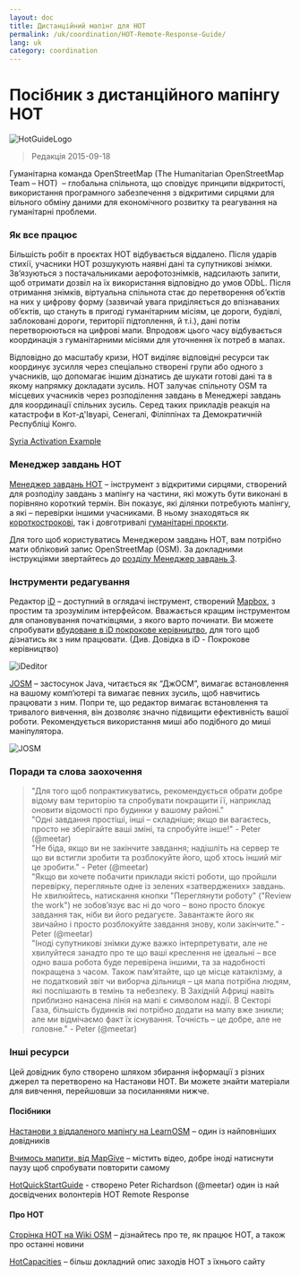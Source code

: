 ```yaml
---
layout: doc
title: Дистанційний мапінг для HOT  
permalink: /uk/coordination/HOT-Remote-Response-Guide/ 
lang: uk
category: coordination
---
```


# Посібник з дистанційного мапінгу HOT   

![HotGuideLogo](/images/hot-logo.png)  

> Редакція 2015-09-18  

Гуманітарна команда OpenStreetMap (The Humanitarian OpenStreetMap Team – HOT)  – глобальна спільнота, що сповідує принципи відкритості, використання програмного забезпечення з відкритими сирцями для вільного обміну даними для економічного розвитку та реагування на гуманітарні проблеми.  

### Як все працює 

Більшість робіт в проєктах HOT відбувається віддалено. Після ударів стихії, учасники HOT розшукують наявні дані та супутникові знімки. Зв’язуються з постачальниками аерофотознімків, надсилають запити, щоб отримати дозвіл на їх використання відповідно до умов ODbL. Після отримання знімків, віртуальна спільнота стає до перетворення об’єктів на них у цифрову форму (зазвичай увага приділяється до впізнаваних об’єктів, що стануть в пригоді гуманітарним місіям, це дороги, будівлі, заблоковані дороги, території підтоплення, й т.і.), дані потім перетворюються на цифрові мапи. Впродовж цього часу відбувається координація з гуманітарними місіями для уточнення їх потреб в мапах.  

Відповідно до масштабу кризи, HOT виділяє відповідні ресурси так координує зусилля через спеціально створені групи або одного з учасників, що допомагає іншим дізнатись де шукати готові дані та в якому напрямку докладати зусиль. HOT залучає спільноту OSM та місцевих учасників через розподілення завдань в Менеджері завдань для координації спільних зусиль. Серед таких прикладів реакція на катастрофи в Кот-д'Івуарі, Сенегалі, Філіппінах та Демократичній Республіці Конго.  

[Syria Activation Example](http://hot.openstreetmap.org/updates/2013-01-28_syria_activation)  

### Менеджер завдань HOT 

[Менеджер завдань HOT](http://tasks.hotosm.org/) – інструмент з відкритими сирцями, створений для розподілу завдань з мапінгу на частини, які можуть бути виконані в порівняно короткий термін. Він показує, які ділянки потребують мапінгу, а які – перевірки іншими учасниками. В ньому знаходяться як [короткострокові](http://wiki.openstreetmap.org/wiki/HOT_activation), так і довготривалі [гуманітарні проєкти](http://hot.openstreetmap.org/projects).  

Для того щоб користуватись Менеджером завдань HOT, вам потрібно мати обліковий запис OpenStreetMap (OSM). За докладними інструкціями звертайтесь до [розділу Менеджер завдань 3](http://learnosm.org/uk/coordination/tasking-manager3/).  


### Інструменти редагування 

Редактор [iD](/uk/beginner/id-editor/) – доступний в оглядачі інструмент, створений [Mapbox](https://www.mapbox.com/), з простим та зрозумілим інтерфейсом. Вважається кращим інструментом для опановування початківцями, з якого варто починати. Ви можете спробувати [вбудоване в iD покрокове керівництво](https://preview.ideditor.com/release#walkthrough=true), для того щоб дізнатись як з ним працювати. (Див. Довідка в iD - Покрокове керівництво)  

![iDeditor](https://blog.openstreetmap.org/wp-content/uploads/2013/08/id-editor-sotm-us-2013-venue-screenshot.png)  


[JOSM](https://josm.openstreetmap.de/) – застосунок Java, читається як “ДжОСМ”, вимагає встановлення на вашому комп’ютері та вимагає певних зусиль, щоб навчитись працювати з ним. Попри те, що редактор вимагає встановлення та тривалого вивчення, він дозволяє значно підвищити ефективність вашої роботи. Рекомендується використання миші або подібного до миші маніпулятора.  

![JOSM](http://njgeo.org/wp-content/uploads/2010/07/josm_osm_editor.png)  

### Поради та слова заохочення

> "Для того щоб попрактикуватись, рекомендується обрати добре відому вам територію та спробувати покращити її, наприклад оновити відомості про будинки у вашому районі."  
> "Одні завдання простіші, інші – складніше; якщо ви вагаєтесь, просто не зберігайте ваші зміні, та спробуйте інше!" - Peter (@meetar)  
> "Не біда, якщо ви не закінчите завдання; надішліть на сервер те що ви встигли зробити та розблокуйте його, щоб хтось інший міг це зробити." - Peter (@meetar)  
> "Якщо ви хочете побачити приклади якісті роботи, що пройшли перевірку, перегляньте одне із зелених «затверджених» завдань. Не хвилюйтесь, натискання кнопки "Переглянути роботу" ("Review the work") не зобов’язує вас ні до чого – воно просто блокує завдання так, ніби ви його редагуєте. Завантажте його як звичайно і просто розблокуйте завдання знову, коли закінчите." - Peter (@meetar)  
> "Іноді супутникові знімки дуже важко інтерпретувати, але не хвилуйтеся занадто про те що ваші креслення не ідеальні – все одно ваша робота буде перевірена іншими, та за надобності покращена з часом. Також пам’ятайте, що це місце катаклізму, а не податковий звіт чи виборча дільниця – ця мапа потрібна людям, які поспішають в темінь та небезпеку. В Західній Африці навіть приблизно нанасена лінія на мапі є символом надії. В Секторі Газа, більшість будинків які потрібно додати на мапу вже зникли; але ми відмічаємо факт їх існування. Точність – це добре, але не головне." - Peter (@meetar)  
 
### Інші ресурси 

Цей довідник було створено шляхом збирання інформації з різних джерел та перетворено на Настанови HOT. Ви можете знайти матеріали для вивчення, перейшовши за посиланнями нижче.  

#### Посібники

[Настанови з віддаленого мапінгу на LearnOSM](/uk/coordination/remote/) – один із найповніших довідників  

[Вчимось мапити, від MapGive](http://mapgive.state.gov/learn-to-map/) – містить відео, добре іноді натиснути паузу щоб спробувати повторити самому  

[HotQuickStartGuide](https://gist.github.com/meetar/b9929dfec129d1d7f5f2) - створено Peter Richardson (@meetar) один із най досвідчених волонтерів HOT Remote Response  

#### Про HOT 

[Сторінка HOT на Wiki OSM](http://wiki.openstreetmap.org/wiki/Humanitarian_OSM_Team) – дізнайтесь про те, як працює HOT, а також про останні новини  

[HotCapacities](http://hot.openstreetmap.org/about/hot_capacities) – більш докладний опис заходів HOT з їхнього сайту  
